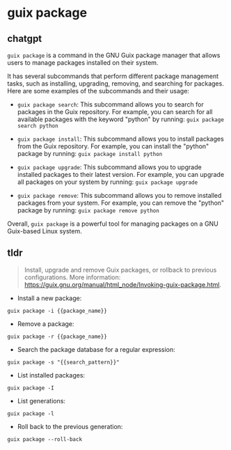 # guix package 
## chatgpt 
`guix package` is a command in the GNU Guix package manager that allows users to manage packages installed on their system.

It has several subcommands that perform different package management tasks, such as installing, upgrading, removing, and searching for packages. Here are some examples of the subcommands and their usage:

- `guix package search`: This subcommand allows you to search for packages in the Guix repository. For example, you can search for all available packages with the keyword "python" by running: `guix package search python`

- `guix package install`: This subcommand allows you to install packages from the Guix repository. For example, you can install the "python" package by running: `guix package install python`

- `guix package upgrade`: This subcommand allows you to upgrade installed packages to their latest version. For example, you can upgrade all packages on your system by running: `guix package upgrade`

- `guix package remove`: This subcommand allows you to remove installed packages from your system. For example, you can remove the "python" package by running: `guix package remove python`

Overall, `guix package` is a powerful tool for managing packages on a GNU Guix-based Linux system. 

## tldr 
 
> Install, upgrade and remove Guix packages, or rollback to previous configurations.
> More information: <https://guix.gnu.org/manual/html_node/Invoking-guix-package.html>.

- Install a new package:

`guix package -i {{package_name}}`

- Remove a package:

`guix package -r {{package_name}}`

- Search the package database for a regular expression:

`guix package -s "{{search_pattern}}"`

- List installed packages:

`guix package -I`

- List generations:

`guix package -l`

- Roll back to the previous generation:

`guix package --roll-back`
